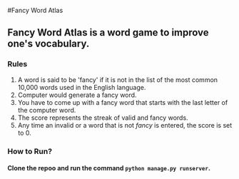 #Fancy Word Atlas
## Fancy Word Atlas is a word game to improve one's vocabulary.

### Rules

1. A word is said to be 'fancy' if it is not in the list of the most common 10,000 words used in the English language.
2. Computer would generate a fancy word.
3. You have to come up with a fancy word that starts with the last letter of the computer word.
4. The score represents the streak of valid and fancy words.
5. Any time an invalid or a word that is not *fancy* is entered, the score is set to 0.
### How to Run?
#### Clone the repoo and run the command `python manage.py runserver`. 
